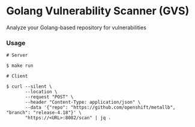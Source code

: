 # Golang Vulnerability Scanner (GVS)
Analyze your Golang-based repository for vulnerabilities

### Usage
```
# Server

$ make run
```
```
# Client

$ curl --silent \
       --location \
       --request "POST" \
       --header "Content-Type: application/json" \
       --data '{"repo": "https://github.com/openshift/metallb", "branch": "release-4.18"}' \
       "https://<URL>:8082/scan" | jq .
```
